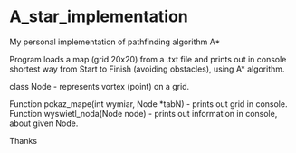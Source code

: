 # A_star_implementation
My personal implementation of pathfinding algorithm A*

Program loads a map (grid 20x20) from a .txt file and prints out in console shortest way from Start to Finish (avoiding obstacles), using A* algorithm.

class Node - represents vortex (point) on a grid.

Function pokaz_mape(int wymiar, Node *tabN) - prints out grid in console.
Function wyswietl_noda(Node node) -  prints out information in console, about given Node.

Thanks
